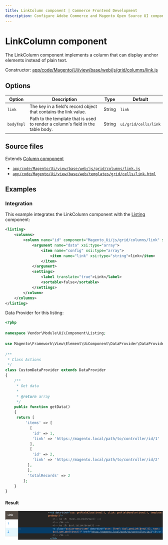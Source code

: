```yaml
---
title: LinkColumn component | Commerce Frontend Development
description: Configure Adobe Commerce and Magento Open Source UI components and integrate them with other components.
---
```


# LinkColumn component

The LinkColumn component implements a column that can display anchor elements instead of plain text.

Constructor: [app/code/Magento/Ui/view/base/web/js/grid/columns/link.js](https://github.com/magento/magento2/blob/2.4/app/code/Magento/Ui/view/base/web/js/grid/columns/link.js)

## Options

| Option | Description | Type | Default |
| --- | --- | --- | --- |
| `link` | The key in a field's record object that contains the link value. | String | `link` |
| `bodyTmpl` | Path to the template that is used to render a column's field in the table body. | String | `ui/grid/cells/link` |

## Source files

Extends [Column component](column.md)

-  [`app/code/Magento/Ui/view/base/web/js/grid/columns/link.js`](https://github.com/magento/magento2/blob/2.4/app/code/Magento/Ui/view/base/web/js/grid/columns/link.js)
-  [`app/code/Magento/Ui/view/base/web/templates/grid/cells/link.html`](https://github.com/magento/magento2/blob/2.4/app/code/Magento/Ui/view/base/web/templates/grid/cells/link.html)

## Examples

### Integration

This example integrates the LinkColumn component with the [Listing](listing-grid.md) component:

```xml
<listing>
    <columns>
        <column name="id" component="Magento_Ui/js/grid/columns/link" sortOrder="10">
            <argument name="data" xsi:type="array">
                <item name="config" xsi:type="array">
                    <item name="link" xsi:type="string">link</item>
                </item>
            </argument>
            <settings>
                <label translate="true">Link</label>
                <sortable>false</sortable>
            </settings>
        </column>
    </columns>
</listing>
```

Data Provider for this listing:

```php
<?php

namespace Vendor\Module\Ui\Component\Listing;

use Magento\Framework\View\Element\UiComponent\DataProvider\DataProvider;

/**
 * Class Actions
 */
class CustomDataProvider extends DataProvider
{
    /**
     * Get data
     *
     * @return array
     */
    public function getData()
    {
     return [
         'items' => [
           [
            'id' => 1,
            'link' => 'https://magento.local/path/to/controller/id/1'
           ],
           [
            'id' => 2,
            'link' => 'https://magento.local/path/to/controller/id/2'
          ],
          ],
          'totalRecords' => 2
        ];
    }
}
```

#### Result

![LinkColumn Component example](../../_images/ui-components/ui-linkcolumn-result.png)

